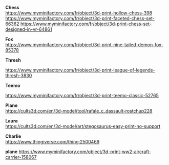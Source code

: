 **Chess**  
https://www.myminifactory.com/fr/object/3d-print-hollow-chess-398
https://www.myminifactory.com/fr/object/3d-print-faceted-chess-set-66362
https://www.myminifactory.com/fr/object/3d-print-chess-set-designed-in-vr-64861

**Fox**  
https://www.myminifactory.com/fr/object/3d-print-nine-tailed-demon-fox-85378

**Thresh**

https://www.myminifactory.com/fr/object/3d-print-league-of-legends-thresh-3830

**Teemo**

https://www.myminifactory.com/fr/object/3d-print-teemo-classic-52765

**Plane**  
https://cults3d.com/en/3d-model/tool/rafale_c_dassault-rostchup228

**Laura**  
https://cults3d.com/en/3d-model/art/stegosaurus-easy-print-no-support

**Charlie**  
https://www.thingiverse.com/thing:2500469

**plane**
https://www.myminifactory.com/object/3d-print-ww2-aircraft-carrier-158067
